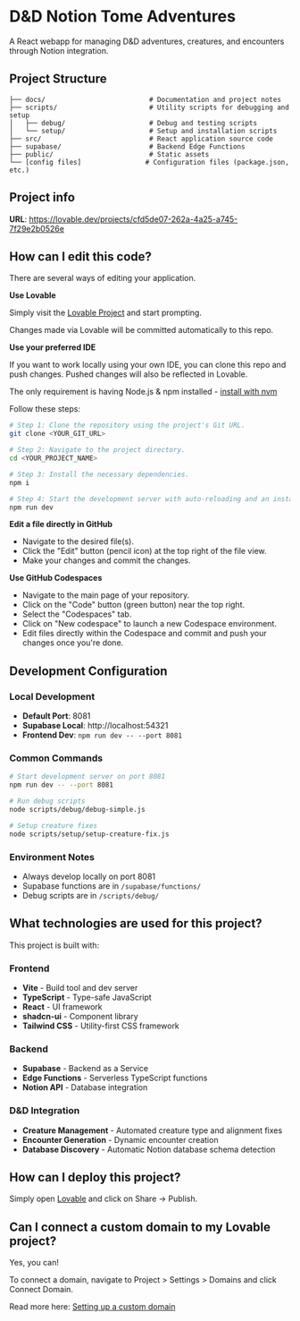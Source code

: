 # D&D Notion Tome Adventures

A React webapp for managing D&D adventures, creatures, and encounters through Notion integration.

## Project Structure

```
├── docs/                          # Documentation and project notes
├── scripts/                       # Utility scripts for debugging and setup
│   ├── debug/                     # Debug and testing scripts
│   └── setup/                     # Setup and installation scripts
├── src/                           # React application source code
├── supabase/                      # Backend Edge Functions
├── public/                        # Static assets
└── [config files]                # Configuration files (package.json, etc.)
```

## Project info

**URL**: https://lovable.dev/projects/cfd5de07-262a-4a25-a745-7f29e2b0526e

## How can I edit this code?

There are several ways of editing your application.

**Use Lovable**

Simply visit the [Lovable Project](https://lovable.dev/projects/cfd5de07-262a-4a25-a745-7f29e2b0526e) and start prompting.

Changes made via Lovable will be committed automatically to this repo.

**Use your preferred IDE**

If you want to work locally using your own IDE, you can clone this repo and push changes. Pushed changes will also be reflected in Lovable.

The only requirement is having Node.js & npm installed - [install with nvm](https://github.com/nvm-sh/nvm#installing-and-updating)

Follow these steps:

```sh
# Step 1: Clone the repository using the project's Git URL.
git clone <YOUR_GIT_URL>

# Step 2: Navigate to the project directory.
cd <YOUR_PROJECT_NAME>

# Step 3: Install the necessary dependencies.
npm i

# Step 4: Start the development server with auto-reloading and an instant preview.
npm run dev
```

**Edit a file directly in GitHub**

- Navigate to the desired file(s).
- Click the "Edit" button (pencil icon) at the top right of the file view.
- Make your changes and commit the changes.

**Use GitHub Codespaces**

- Navigate to the main page of your repository.
- Click on the "Code" button (green button) near the top right.
- Select the "Codespaces" tab.
- Click on "New codespace" to launch a new Codespace environment.
- Edit files directly within the Codespace and commit and push your changes once you're done.

## Development Configuration

### Local Development
- **Default Port**: 8081
- **Supabase Local**: http://localhost:54321
- **Frontend Dev**: `npm run dev -- --port 8081`

### Common Commands
```sh
# Start development server on port 8081
npm run dev -- --port 8081

# Run debug scripts
node scripts/debug/debug-simple.js

# Setup creature fixes
node scripts/setup/setup-creature-fix.js
```

### Environment Notes
- Always develop locally on port 8081
- Supabase functions are in `/supabase/functions/`
- Debug scripts are in `/scripts/debug/`

## What technologies are used for this project?

This project is built with:

### Frontend
- **Vite** - Build tool and dev server
- **TypeScript** - Type-safe JavaScript
- **React** - UI framework
- **shadcn-ui** - Component library
- **Tailwind CSS** - Utility-first CSS framework

### Backend
- **Supabase** - Backend as a Service
- **Edge Functions** - Serverless TypeScript functions
- **Notion API** - Database integration

### D&D Integration
- **Creature Management** - Automated creature type and alignment fixes
- **Encounter Generation** - Dynamic encounter creation
- **Database Discovery** - Automatic Notion database schema detection

## How can I deploy this project?

Simply open [Lovable](https://lovable.dev/projects/cfd5de07-262a-4a25-a745-7f29e2b0526e) and click on Share -> Publish.

## Can I connect a custom domain to my Lovable project?

Yes, you can!

To connect a domain, navigate to Project > Settings > Domains and click Connect Domain.

Read more here: [Setting up a custom domain](https://docs.lovable.dev/tips-tricks/custom-domain#step-by-step-guide)
